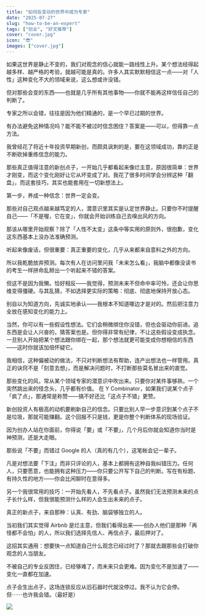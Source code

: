 ```yaml
---
title: "如何在变动的世界中成为专家"
date: "2025-07-27"
slug: "how-to-be-an-expert"
tags: ["创业", "好文推荐"]
cover: "cover.jpg"
icon: "😎"
images: ["cover.jpg"]
---
```

如果这世界是静止不变的，我们对观念的信心就能一路线性上升。某个想法经得起越多样、越严格的考验，就越可能是真的。许多人其实默默相信这一点——对「人性」这种变化不大的领域来说，这么想或许没错。



但对那些会变的东西——也就是几乎所有其他事物——你就不能再这样信任自己的判断了。



专家之所以会错，往往是因为他们精通的，是一个早已过期的世界。



有办法避免这种情况吗？能不能不被过时信念困住？答案是——可以，但得靠一点方法。



我曾经花了将近十年投资早期新创，而颇具讽刺的是，要在这领域成功，靠的正是不断砍掉重练信念的能力。



那些真正值得注意的新创点子，一开始几乎都看起来像烂主意，原因很简单：世界才刚变，而这个变化刚好让它从坏变成了对。我花了很多时间学会分辨这种「翻盘」，而这套技巧，其实也能套用在一切新想法上。



第一步，养成一种信念：世界一定会变。



那些对自己观点越来越笃定的人，潜意识里其实是认定世界静止。只要你不时提醒自己——「不是喔，它在变」，你就会开始训练自己去嗅出风的方向。



那该从哪里开始观察？除了「人性不太变」这条中等实用的原则外，很抱歉，变化这东西基本上没办法准确预测。



听起来像废话，但很重要：真正重要的变化，几乎从来都来自意料之外的方向。



所以我乾脆放弃预测。每次有人在访问里问我「未来怎么看」，我脑中都像没读书的考生一样拼命乱掰出一个听起来不错的答案。



但这不是因为我懒。恰好相反——我觉得，预测未来不但命中率可怜，还会让你思维变得僵硬。与其乱猜，不如选择更实际的策略：彻底、彻底地保持开放心态。



别自以为知道方向，先诚实地承认——我根本不知道哪边才是对的。然后把注意力全放在感知变化的能力上。



当然，你可以有一些假设性想法。它们会稍微绑住你没错，但也会驱动你前进。追东西是会让人兴奋的，猜答案也是。但你得非常有纪律，不让这些假设变成执念。
一旦别人开始把某个想法跟你绑在一起，那个想法就更可能变成你想相信的东西——这时你就该加倍怀疑它。



我相信，这种偏被动的做法，不只对判断想法有帮助，连产出想法也一样管用。真正的诀窍不是「刻意去想」，而是解决问题时，不打断那些莫名冒出来的直觉。



那些变化的风，常从某个领域专家的潜意识中吹出来。只要你对某件事够熟，一个突然跳出来的怪念头，几乎都有价值。
在 Y Combinator，如果我们说某个点子「疯了点」，那通常是称赞——搞不好还比「这点子不错」更赞。



新创投资人有极高的动机要刷新自己的信念。只要比别人早一步意识到某个点子不是垃圾，那就可能赚翻。这个回报不只是钱，更是你整个判断体系的现场验证。



因为创办人站在你面前，你得说「要」或「不要」，几个月后你就会知道你当时是神预测，还是大走眼。



那些说「不要」而错过 Google 的人（真的有几个），这笔帐会记一辈子。



凡是对想法要「下注」而非只评论的人，基本上都拥有这种自我纠错压力。任何人，只要愿意，也能拥有这种压力——你只要公开写下自己的判断。写在有标题、有持久性的地方——你会比闲聊时在意得多。



另一个我很常用的技巧：一开始先看人，不先看点子。虽然我们无法预测未来的点子长什么样，但我很能预测什么样的人会生出未来的点子。



真正的新点子，来自那种：认真、有劲、脑袋够独立的人。



当初我们其实觉得 Airbnb 是烂主意，但我们看得出来——创办人他们是那种「再怪都不会怕」的人，所以我们选择先信人、再信点子，最后押对了。



这招其实通用：想要快一点知道自己什么观念已经过时了？那就去跟那些会打破你观念的人当朋友。



不被自己的专业反困住，已经够难了，而未来只会更难。因为变化不是加速了——变化一直都在加速。



点子会生出点子，这场连锁反应从旧石器时代就没停过。我不认为它会停。
但⋯⋯也许我会错。（最好是）




![](https://prod-files-secure.s3.us-west-2.amazonaws.com/112d0858-5090-4d34-a606-b75eb8d65fd2/46476355-9cf3-4e99-9b7a-3531bc426380/1000202064.png?X-Amz-Algorithm=AWS4-HMAC-SHA256&X-Amz-Content-Sha256=UNSIGNED-PAYLOAD&X-Amz-Credential=ASIAZI2LB466WKT3LC6B%2F20251007%2Fus-west-2%2Fs3%2Faws4_request&X-Amz-Date=20251007T103517Z&X-Amz-Expires=3600&X-Amz-Security-Token=IQoJb3JpZ2luX2VjEAoaCXVzLXdlc3QtMiJHMEUCIHtgSBxHoYIG7j8OlFr4MwLsbakAryGv6MGJzst30qc7AiEA%2F7uPXy%2Fii9IWUf5TSF89rmB7gZDA7UBcN%2FMdjX9qbWkqiAQIov%2F%2F%2F%2F%2F%2F%2F%2F%2F%2FARAAGgw2Mzc0MjMxODM4MDUiDDxlcMO2XBMeRQsAxircA0Z8MkIhFa5iCGOmaiUTxinqqIC%2BQCUwFuOMCA3cXrsFbpeJ6gvx3mOaLU1sEhd3z47bBnIioDR4gINM0xA1O7d%2Bc%2BfOzkjPb25YaNPM%2Faho0Q8lALnEuS%2BubRKR17eZOAfD3nqhuzWnpdnZNgVqtAwvPgoxzV91fdqKQzigHTanbbWGXnBi6DDk7MUt2c8EoXnXCSAC6A7v4%2BGhEbtc%2FmGRh7KlsxKWLyQEB0MSmS2yb3%2Bw%2B3cp9PtrwEkFFZLm7orLk3m0AHZVD8AaM%2B9vryIf0LdlTJj%2BpwltPX3TAwK4jrxszb4oKhz0SRxZQ%2FEGoYj4UyWUl%2BKz5S2kDwfIdNY%2BjIuKK2b1n%2BMkKEfm4S25vtdgwmS5Go1uGInIWd%2BiUtKdeelK%2FlYTi098x6Ep1AC3G6ZwYHaQvko932bYC8IA%2BmRI4p8RrUK5AdBqsBYHX%2FQdRTph3Sfq%2FZX0Lo4rD8CEEKNhSLfRntCOAAYoKr%2Bi%2Bagb3E19L4sF4KOFLwLQzt0lM3NMkT4SM8x2snDZpKb6BgbsI%2Ff%2BIvCHWaVThmgoG%2B6%2FuT9EK2O7pzhBFCBS5kVJQ5xgVoKCOyb%2FWt6FtiARoeKZfcQrhdahZv1ww6gaY%2BjwJm7L3Pjvoum%2FMOO6k8cGOqUBUaWAF3DCtPZRoRMy%2FBIZAsPfTY8lEj9jEtZXTnZ31vhkDatg6FlralNFEaoqHX7r6YDBKMNXQlpgqOymVJxR9xrZ4kfd9jEDyWjOypod96%2F%2ByQEb3hWqEgDtV%2BqCrTs1APAqMf6sc3mKFz%2FB9F%2FFLfOM%2B8e6R94Lta%2BmrK6Hzgpc%2F%2FCba0t%2FIwMcnctOxjBnlloBdMMQyP4LisMmSCGRuoE9zJkN&X-Amz-Signature=816222c08a2bd02fbcf0f245cb3beecd9e02a3d193b1107eedc54f0875aa803f&X-Amz-SignedHeaders=host&x-amz-checksum-mode=ENABLED&x-id=GetObject)

